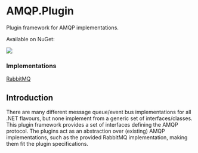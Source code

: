 # AMQP.Plugin
Plugin framework for AMQP implementations.

Available on NuGet:

<a href="https://www.nuget.org/packages/nevsnirG.AMQP.Plugin/">
   <img src="https://img.shields.io/badge/nuget-v1.0.0-green" />
</a>

### Implementations
<a href="https://github.com/nevsnirG/AMQP.Plugin/tree/master/src/AMQP.RabbitMQPlugin">RabbitMQ</a>

## Introduction
There are many different message queue/event bus implementations for all .NET flavours, but none implement from a generic set of interfaces/classes. This plugin framework provides a set of interfaces defining the AMQP protocol. The plugins act as an abstraction over (existing) AMQP implementations, such as the provided RabbitMQ implementation, making them fit the plugin specifications.

